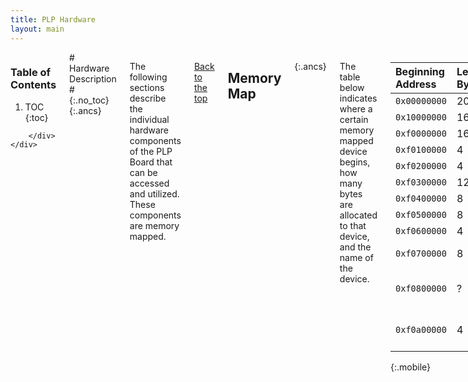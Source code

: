 ```yaml
---
title: PLP Hardware
layout: main
---
```


<div class="hide-for-small-only">
    <div class="medium-3 columns">
	<div class="panel">

	
<!-- NOTE: the following block must not be indented or it isn't properly recognized as markdown -->

<h3 class="noanchor"> Table of Contents </h3>
<div class="toc" markdown="1">

1. TOC
{:toc}

</div>
<!-- END OF MARKDOWN BLOCK -->


        </div>
    </div>
</div>

<div class="medium-9 columns" markdown="1">
# Hardware Description #
{:.no_toc}
{:.ancs}

The following sections describe the individual hardware components of the PLP Board that can be accessed and utilized. These components are memory mapped.

[Back to the top](#hardware-description)



## Memory Map ##
{:.ancs}

The table below indicates where a certain memory mapped device begins, how many bytes are allocated to that device, and the name of the device.

<div class="mobile" markdown="1">

| **Beginning Address** | **Length in Bytes** | Device |
|:----------------------|:--------------------|:-------|
| `0x00000000` | 2048 | Boot/ROM |
| `0x10000000` | 16777216 | RAM |
| `0xf0000000` | 16 | UART |
| `0xf0100000` | 4 | Switches |
| `0xf0200000` | 4 | LEDs |
| `0xf0300000` | 12 | GPIO |
| `0xf0400000` | 8 | VGA |
| `0xf0500000` | 8 | PLPID |
| `0xf0600000` | 4 | Timer |
| `0xf0700000` | 8 | Interrupt Controller |
| `0xf0800000` | ? | Performance Counter Hardware |
| `0xf0a00000` | 4 | Seven Segment Displays |
{:.mobile}

</div>

Each of these devices will be discussed in the following sections.


[Back to the top](#hardware-description)



## ROM ##
{:.ancs}

The ROM module is a non-volatile, read-only memory that stores the bootloader (fload). The bootloader is used with PLPTool to load programs over the serial port. The PLP Board starts at the memory address 0x00000000 on start up and upon reset, causing the bootloader to execute.

[Back to the top](#hardware-description)



## RAM ##
{:.ancs}

The RAM module is a volatile, random access memory that stores all the downloaded program code and data. Generally, the programmer with place their program at the beginning of the RAM using the directive `.org 0x10000000` . Additionally, the stack is generally initialized at the "top" of RAM by using the directive `$sp = 0x10fffffc`  .

[Back to the top](#hardware-description)



## UART ##
{:.ancs}

The UART module is running at 57600 baud, with 8 data bits, 1 stop bit, and no parity. The UART module is connected to the serial port on the PLP Board.

The UART module is designed to send or receive a single byte at a time, and can only store one byte in the send and receive buffer. This means that you must first either send the data in the buffer before reloading the buffer and you must retrieve the data in the receive buffer (by polling) before the next byte is available.

There are four registers that are memory mapped that the UART module uses:

<div class="mobile" markdown="1">

| Address | Description |
|:--------|:------------|
|`0xf0000000` | Command Register |
|`0xf0000004` | Status Register|
|`0xf0000008` | Receive Buffer|
|`0xf000000c` | Send Buffer|
{:.mobile}

</div>

The command register's default value is 0. Writing the value `0x01` will initiate a send operation using the lowest byte in the send buffer. Writing `0x02` will clear the ready flag in the status register, thus preparing for the cycle again.

The status register uses only the bottom two bits, with the remaining bits reading 0.

  * The value `0x00` in the status register is the **clear to send bit** (CTS bit), which is set after a successful transfer of data from the send buffer. It indicates that another transmission can now be made.
    * The CTS bit is `0x00` is during a transmission, and the data in the send buffer must not be modified during the transmission.
  * The value `0x01` in the status register is the **ready bit**, which is set when a new byte has been successfully received.
    * The ready bit can be cleared by writing `0x02` to the command register.

The receive buffer holds the last received byte. On a successful receive, the ready bit will be set, allowing the user to poll the status register for incoming data. When the ready bit is not set, the receive buffer should not be read as any data contained within is invalid.

The send buffer holds the byte that will be sent or is ready to be sent. During a send operation (CTS bit = `0x00`), the data in the send buffer **MUST NOT** be modified. The user should only update the send buffer when the CTS bit is reset.

The UART module supports interrupts, and will trigger an interrupt whenever data is available in the receive buffer.

**_IMPORTANT NOTE:_** The user must complete a receive cycle (including clearing the ready bit) before clearing the interrupt status bit for the UART.


[Back to the top](#hardware-description)



## Switches ##
{:.ancs}

The Switches module is a read-only register that always holds the current value of the switch positions on the PLP Board. There are 8 switches on the PLP Board, which are mapped to the lowest byte of the register. Writing to this register will have no effect.


[Back to the top](#hardware-description)



## LEDs ##
{:.ancs}

The LEDs module is a read-write register that stores the value of the LEDs on the PLP Board. There are 8 LEDs, mapped to the lowest byte of the register. Reading the register will provide the current status of the LEDs, and writing to the register will update the LEDs' status.


[Back to the top](#hardware-description)



## GPIO ##
{:.ancs}

The GPIO module connects two of the PLP Board's I/O connectors to the PLP System, enabling 16 GPIO ports.

There are three registers that are used with the GPIO module:

<div class="mobile" markdown="1">

| Address | Description |
|:--------|:------------|
| `0xf0300000` | Tristate register |
| `0xf0300004` | GPIO Block A |
| `0xf0300008` | GPIO Block B |
{:.mobile}

</div>

Each block of GPIO ports on the PLP Board has 12 pins: 8 I/O, 2 ground, and 2 Vdd.

The tristate register controls the direction of data on each of the GPIO pins. At startup and on reset, all GPIO are set to be inputs (the tristate register is zeroed). This protects circuits that are driving any pins on the GPIO ports. The user can set GPIO to be outputs by enabling the tristate pins for those outputs. The tristate bits map to GPIO pins in the following table.

<div class="mobile" markdown="1">

| Tristate Register Bit | GPIO Pin |
|:----------------------|:---------|
| 0 | A0 |
| 1 | A1 |
| 2 | A2 |
| 3 | A3 |
| 4 | A4 |
| 5 | A5 |
| 6 | A6 |
| 7 | A7 |
| 8 | B0 |
| 9 | B1 |
| 10 | B2 |
| 11 | B3 |
| 12 | B4 |
| 13 | B5 |
| 14 | B6 |
| 15 | B7 |
{:.mobile}

</div>

The GPIO registers use the bottom 8 bits of the data word. The other bits are always read `0`.

![{{site.baseurl}}/resources/users_manual_gpio2.png]({{site.baseurl}}/resources/users_manual_gpio2.png)

The figure above shows the pin mappings to the below table.

<div class="mobile" markdown="1">

| Pin | Mapping/Bit Position |
|:----|:---------------------|
| 1 | 0 |
| 2 | 1 |
| 3 | 2 |
| 4 | 3 |
| 5 | GND |
| 6 | Vdd |
| 7 | 4 |
| 8 | 5 |
| 9 | 6 |
| 10 | 7 |
| 11 | GND |
| 12 | Vdd |
{:.mobile}

</div>


[Back to the top](#hardware-description)



## VGA ##
{:.ancs}

The VGA module controls a 640x480 display with an 8-bit color depth.

An 8-bit color depth provides 3 red bits, 3 green bits, and 2 blue bits per pixel. The blue channel only has two bits because of a bit-depth limitation as well as the human eye's poor sensitivity to blue intensity.

The VGA module has two registers:

<div class="mobile" markdown="1">

| Address | Description |
|:--------|:------------|
| `0xf0400000` | Control |
| `0xf0400004` | Frame Buffer Pointer |
{:.mobile}

</div>

The control register uses only the least significant bit, which enables or disables the VGA controller output. When the control register is 0, the VGA module is disabled. When the control register is 0x1, the VGA module is enabled.

_Enabling the VGA module has significant impact on memory performance._ The VGA module uses RAM as VGA memory, and has a higher priority to the RAM bus than the CPU. During a draw cycle, the CPU will not be able to access the SRAM for a short period of time.

The frame buffer pointer is a pointer to the pixel data to draw in memory. For example, if your pixel data begins at 0x100f0000, you would set the frame buffer pointer to that location. The frame buffer must be 307,200 bytes long. The pixel data is arranged as starting from the upper left hand corner of the screen (0,0), and drawing to the right, one row at a time (like reading a book). That is, the zeroth pixel in the pixel data is the upper left hand corner. The upper right hand corner is the 639th pixel, and the left most pixel of the second row is the 640th pixel.

A pixel can be indexed by its row and column address (with 0,0 being the upper left hand corner) with : address = base\_address + (640\*row) + column.

The chart below displays the order of the color bits in the byte.

<div class="mobile" markdown="1">

| Bit | Color |
|:----|:------|
| 7 | `red[2]` |
| 6 | `red[1] `|
| 5 | `red[0]` |
| 4 | `green[2]` |
| 3 | `green[1]` |
| 2 | `green[0]` |
| 1 | `blue[1]` |
| 0 | `blue[0]` |
{:.mobile}

</div>

  * For example, to create a purely red pixel, the code would be `0b11100000` in binary, or `0xE0` in hexadecimal.


[Back to the top](#hardware-description)



## PLPID ##
{:.ancs}

The PLPID module contains two registers that describe the board identity and frequency. Writing to either register has no effect.

`0xf0500000` - PLPID (0xdeadbeef for this version)
`0xf0500004` - Board frequency (50MHz, 0x2faf080, for the reference design)

The CPUID module is useful for dynamically calculating wait time in a busy-wait loop. For example, if you wanted to wait .5 seconds, you could read the board frequency, shift right by 1 bit, and call the libplp\_wait function.


[Back to the top](#hardware-description)



## Timer ##
{:.ancs}

The timer module is a single 32-bit counter that increments by one every clock cycle. It can be written to at any time. At overflow, the timer will continue counting. The timer module is useful for waiting a specific amount of time with high resolution (20ns on the reference design).

The timer module supports interrupts, and will trigger an interrupt when the timer overflows. The user can configure a specific timed interrupt by presetting the timer value to N cycles before the overflow condition.


[Back to the top](#hardware-description)



## Seven Segment Displays ##
{:.ancs}

The Seven Segment Displays module exposes the raw seven segment LEDs to the user, allowing for specialized output. There are `libplp` wrappers that exist for various abstractions.

There are 4 seven segment displays (seven segments plus a dot), mapped to four bytes in the register listed in the [Memory Map](UserManual#Memory_Map.md) section.

The byte order is:

<div class="mobile" markdown="1">

| `[31:24]` | `[23:16]` | `[15:8]` | `[7:0]` |
|:----------|:----------|:---------|:--------|
| Left-most  |  |  | Right-most |
{:.mobile}

</div>

The bits of each byte map to each of the segments as indicated by the figure below.

![{{site.baseurl}}/resources/users_manual_sseg2_fixed.png]({{site.baseurl}}/resources/users_manual_sseg2_fixed.png)

**_IMPORTANT NOTE:_** The seven segment displays have a built-in inverter that requires the user to invert the bits in the byte before converting to hexadecimal.

  * For example, to program the seven segment displays to display the letter "F", the portions of the seven segment display that would light up would be 0, 4, 5, and 6. This would make the byte `0b01110001`. Remember, the bits must be inverted before converting to hexadecimal. This makes the byte `0b10001110`, which in hexadecimal is `0x8E`. Thus, the code for "F" is `0x8E`.


[Back to the top](#hardware-description)



## Interrupt Controller ##
{:.ancs}

<div class="mobile" markdown="1">

| Register | Description |
|:---------|:------------|
| `0xf0700000` | Mask |
| `0xf0700004` | Status |
{:.mobile}

</div>

Mask Register:

<div class="mobile" markdown="1">

| bit | Description |
|:----|:------------|
| 31-4 | Reserved |
| 3 | Button Interrupt |
| 2 | UART Interrupt |
| 1 | Timer Interrupt |
| 0 | Global Interrupt Enable |
{:.mobile}

</div>

Status Register:

<div class="mobile" markdown="1">

| bit | Interrupt Reason |
|:----|:-----------------|
| 31-4 | Reserved (Always 0) |
| 3 | Button Interrupt |
| 2 | UART Interrupt |
| 1 | Timer Interrupt |
| 0 | Always 1 |
{:.mobile}

</div>

The interrupt controller marshals the interrupt behavior of the PLP system.

The user uses the two registers in the interrupt controller, mask and status, along with the interrupt registers, $i0 and $i1, to control all interrupt behavior.

Before enabling interrupts, the user must supply a pointer to the interrupt vector in register $i0.

<textarea class="code" rows="5">
main:
  li $i0, isr # put a pointer to our isr in $i0

isr: ...
</textarea>


When an interrupt occurs, the interrupt controller sets the corresponding bit in the status register. Before returning from an interrupt the user must clear any status bits that are resolved or unwanted.

The user enables interrupts by setting any desired interrupts in the mask register, as well as setting the global interrupt enable (GIE) bit. When an interrupt occurs, the GIE bit is automatically cleared and must be set on interrupt exit.

**_IMPORTANT NOTE:_** When returning from an interrupt, set the Global Interrupt Enable (GIE) bit in the delay slot of the returning jump instruction. This is necessary to prevent any interrupts from occurring while still in the interrupt vector.

When an interrupt occurs, the return address is stored in $i1.

A typical interrupt vector:

<textarea class="code" rows="15">
isr:
	li $t0, 0xf0700000
	lw $t1, 4($t0)     # read the status register
	  
	#check status bits and handle any pending interrupts
	#clear any handled interrupts in $t1

	sw $t1, 4($t0)     # clear any handled interrupts in the status register
	lw $t1, 0($t0)     # get the mask register
	ori $t1, $t1, 1    # set GIE

	jr $i1
	sw $t1, 0($t0)     # store the mask register in the delay slot to guarantee proper exit
</textarea>



[Back to the top](#hardware-description)



## Performance Counters ##
{:.ancs}

<div class="mobile" markdown="1">

| Address | Description |
|:--------|:------------|
| `0xf0800000` | Interrupts |
| `0xf0800004` | I-cache Misses |
| `0xf0800008` | I-cache Accesses |
| `0xf080000c` | D-cache Misses |
| `0xf0800010` | D-cache Accesses |
| `0xf0800014` | UART Bytes Received |
| `0xf0800018` | UART Bytes Sent |
{:.mobile}

</div>

The performance counter module stores a number of registers that keep count of various events, as shown above. Performance counters are read-only and reset only during board reset.


[Back to the top](#hardware-description)



# Hardware Configuration and Bootloader #
{:.ancs}

The PLP Board comes with the `fload` bootloader programmed to the board's ROM, which starts at power-on and board reset.

The bootloader currently supports three functions:

  * Loading data from the UART
  * Memory test
  * Memory test with VGA module enabled

These three functions are initiated by setting the appropriate switch after power-up. When all switches are unset, the LEDs will scroll indefinitely. When one of the above functions is enabled, only LED 0 will be illuminated.

<div class="mobile" markdown="1">

| Switch | Function |
|:-------|:---------|
| 0 | UART Boot / Programming Mode |
| 1 | Memory Test |
| 2 | Memory Test with VGA Module Enabled |
{:.mobile}

</div>

The board can be reset at any time by pressing button 0 or BTNL (depending on model) on the PLP Board . This causes all modules and the CPU to reset, setting the PC to 0. This will restart the bootloader.


[Back to the top](#hardware-description)



## Loading the Hardware Configuration and Bootloader ##
{:.ancs}


If the PLP Board does not have this programmed to the board's ROM, you must program it before the PLP Board will accept programming from PLPTool or the command line.

To program the PLP Board with the correct hardware configuration and bootloader, you must first download and install the [Adept Software](http://www.digilentinc.com/Products/Detail.cfm?Prod=ADEPT2) required to program the PLP Board.

**Before running Adept**, you must first make sure that your PLP Board has the correct jumper position so that you are programming the ROM of the PLP Board. To do this, make sure the jumper labeled "**MODE**" is set to _ROM_. The picture below displays how it should look.

![{{site.baseurl}}/resources/users_manual_jumper.png]({{site.baseurl}}/resources/users_manual_jumper.png)

After ensuring the jumper is in the right position, connect the PLP Board to your computer with a micro-USB cable and power on the PLP Board. If the board does not power on once connected and the power switch is in the on position, check to make sure the **POWER SELECT** jumper is in the _USB_ position. The image below shows how that the jumper should be positioned to receive power from the micro-USB cable.

![{{site.baseurl}}/resources/users_manual_jumper2.png]({{site.baseurl}}/resources/users_manual_jumper2.png)

Next, run the Adept software. Adept will bring a window that looks like the one below.

![{{site.baseurl}}/resources/users_manual_adept.png]({{site.baseurl}}/resources/users_manual_adept.png)

If it does not display the proper board in the "Connect:" dialog box in the upper right-hand corner of the window, then the board has not been connected properly. Make sure that the board is connected and powered on before running Adept.

Next, click _Browse..._ on the line with the box labeled **PROM**. Navigate to your the directory where PLP is located. The bootloader is located in /hw/.


The file you select will depend on the board you have:

  * If you have a Nexys 2 (500k), select the file named `nexys2_500k.bit`
  * If you have a Nexys 2 (1200k), select the file named `nexys2_1200k.bit`
  * If you have a Nexys 3, select the file named `nexys3.bit`

Once you've selected the correct bootloader file, click the _Program_ button on the same line as **PROM**. This will load the bootloader onto the PLP Board.

If there are no error messages, the dialog box at the bottom of the Adept window will display `Programming Successful`. Once the programming is complete, turn the PLP Board off, close Adept, and turn the board back on. Your PLP Board now has the proper hardware configuration and `fload` bootloader loaded into the ROM and you are ready to program the board using PLP.

[Back to the top](#hardware-description)

## Programming the PLP Board ##
{:.ancs}

In order to program the PLP Board, the PLP Board must be powered on and connected to the computer via a serial connection. It must also have the correct hardware configuration and bootloader (fload) on the board, as well as be in programming mode.  If your PLP Board is not correctly programmed, refer to this [section](UserManual#Loading_the_Hardware_Configuration_and_Bootloader.md) which details how to program the PLP Board with the proper hardware configuration and `fload` bootloader.  To enter programming mode, switch 0 (indicated by SW0 above the switch) must be up/on.

After this is all completed, press the `Program PLP Board` button. This will bring up the window below.

![{{site.baseurl}}/resources/users_manual_program.png]({{site.baseurl}}/resources/users_manual_program.png)

This window allows you to select which port your PLP Board is connected to. There are four preloaded options (COM1, COM2, COM3, and COM4) that can be selected via the drop down menu. If the port you are using isn't listed, you can enter in the port by clicking in the text box and typing the port&#8217;s name.

Once you have selected the correct port, click `Download Program`, and the program will be loaded onto the PLP Board. If there are any errors, they will be displayed in the Output Pane of PLPTool.


[Back to the top](#hardware-description)

</div>
